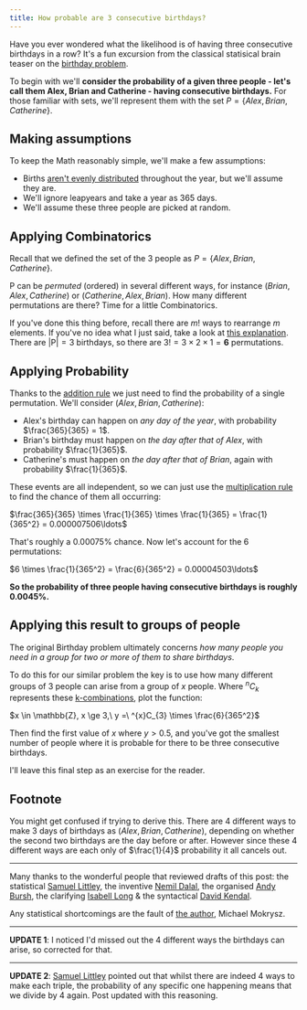 ```yaml
---
title: How probable are 3 consecutive birthdays?
---
```

Have you ever wondered what the likelihood is of having three consecutive birthdays in a row? It's a fun excursion from the classical statisical brain teaser on the [birthday problem](http://en.wikipedia.org/wiki/Birthday_problem).
<!--more-->

To begin with we'll **consider the probability of a given three people - let's call them Alex, Brian and Catherine - having consecutive birthdays.** For those familiar with sets, we'll represent them with the set $P = \{ Alex, Brian, Catherine \}$.

## Making assumptions
To keep the Math reasonably simple, we'll make a few assumptions:

* Births [aren't evenly distributed](http://www.stanford.edu/~dgleich/notebook/2009/04/birthday_distribution.html) throughout the year, but we'll assume they are.
* We'll ignore leapyears and take a year as 365 days.
* We'll assume these three people are picked at random.

## Applying Combinatorics
Recall that we defined the set of the 3 people as $P = \{ Alex, Brian, Catherine \}$.

P can be *permuted* (ordered) in several different ways, for instance $( Brian, Alex, Catherine )$ or $( Catherine, Alex, Brian )$. How many different permutations are there? Time for a little Combinatorics.

If you've done this thing before, recall there are $m!$ ways to rearrange $m$ elements. If you've no idea what I just said, take a look at [this explanation](http://math.stackexchange.com/questions/108812/how-many-ways-can-we-order-a-set-of-n-elements). There are $|\mathrm{P}| = 3$ birthdays, so there are $3! = 3 \times 2 \times 1 = \mathbf{6}$ permutations.

## Applying Probability
Thanks to the [addition rule](https://www.khanacademy.org/math/probability/independent-dependent-probability/addition_rule_probability/v/addition-rule-for-probability) we just need to find the probability of a single permutation. We'll consider $( Alex, Brian, Catherine )$:

* Alex's birthday can happen on *any day of the year*, with probability $\frac{365}{365} = 1$.
* Brian's birthday must happen on *the day after that of Alex*, with probability $\frac{1}{365}$.
* Catherine's must happen on *the day after that of Brian*, again with probability $\frac{1}{365}$.

These events are all independent, so we can just use the [multiplication rule](http://stattrek.com/probability/probability-rules.aspx) to find the chance of them all occurring:

$\frac{365}{365} \times \frac{1}{365} \times \frac{1}{365} = \frac{1}{365^2} = 0.000007506\ldots$

That's roughly a $0.00075\%$ chance. Now let's account for the 6 permutations:

$6 \times \frac{1}{365^2} = \frac{6}{365^2} = 0.00004503\ldots$

<b>So the probability of three people having consecutive birthdays is roughly $0.0045\%$.</b>

## Applying this result to groups of people
The original Birthday problem ultimately concerns *how many people you need in a group for two or more of them to share birthdays*.

To do this for our similar problem the key is to use how many different groups of 3 people can arise from a group of $x$ people. Where $^{n}C_{k}$ represents these [k-combinations](http://en.wikipedia.org/wiki/Combinations#Number_of_k-combinations), plot the function:

$x \in \mathbb{Z}, x \ge 3,\ y =\ ^{x}C_{3} \times \frac{6}{365^2}$

Then find the first value of $x$ where $y > 0.5$, and you've got the smallest number of people where it is probable for there to be three consecutive birthdays.

I'll leave this final step as an exercise for the reader.

## Footnote
You might get confused if trying to derive this. There are 4 different ways to make 3 days of birthdays as $( Alex, Brian, Catherine )$, depending on whether the second two birthdays are the day before or after. However since these 4 different ways are each only of $\frac{1}{4}$ probability it all cancels out.

---

Many thanks to the wonderful people that reviewed drafts of this post: the statistical [Samuel Littley](https://www.toastwaffle.com), the inventive [Nemil Dalal](http://toys.dreamforge.me/users/nemild), the organised [Andy Bursh](https://twitter.com/AndyBursh), the clarifying [Isabell Long](http://issyl0.co.uk) &amp; the syntactical [David Kendal](http://dpk.io).

Any statistical shortcomings are the fault of [the author](https://46b.it/about/), Michael Mokrysz.

---

**UPDATE 1**: I noticed I'd missed out the 4 different ways the birthdays can arise, so corrected for that.

---

**UPDATE 2**: [Samuel Littley](https://www.toastwaffle.com) pointed out that whilst there are indeed 4 ways to make each triple, the probability of any specific one happening means that we divide by 4 again. Post updated with this reasoning.
